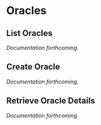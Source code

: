 # Oracles

## List Oracles

<i>Documentation forthcoming.</i>


## Create Oracle

<i>Documentation forthcoming.</i>


## Retrieve Oracle Details

<i>Documentation forthcoming.</i>
